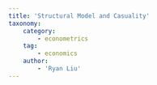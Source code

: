 ```yaml
---
title: 'Structural Model and Casuality'
taxonomy:
    category:
        - econometrics
    tag:
        - economics
    author:
        - 'Ryan Liu'
---
```


